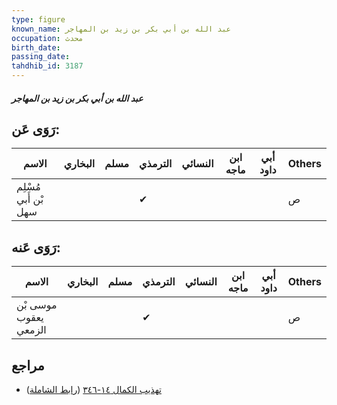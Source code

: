 ```yaml
---
type: figure
known_name: عبد الله بن أبي بكر بن زيد بن المهاجر
occupation: محدث
birth_date:
passing_date:
tahdhib_id: 3187
---
```

##### عبد الله بن أبي بكر بن زيد بن المهاجر

## رَوَى عَن:
| الاسم                | البخاري | مسلم | الترمذي | النسائي | ابن ماجه | أبي داود | Others |
| -------------------- | ------- | ---- | ------- | ------- | -------- | -------- | ------ |
| مُسْلِم بْن أَبي سهل |         |      | ✔       |         |          |          | ص      |
## رَوَى عَنه:
| الاسم                 | البخاري | مسلم | الترمذي | النسائي | ابن ماجه | أبي داود | Others |
| --------------------- | ------- | ---- | ------- | ------- | -------- | -------- | ------ |
| موسى بْن يعقوب الزمعي |         |      | ✔       |         |          |          | ص      |
## مراجع
- [تهذيب الكمال ١٤-٣٤٦](obsidian://open?vault=Tahdhib-al-Kamal&file=Figures/٣١٨٧-عبد%20الله%20بن%20أبي%20بكر%20بن%20زيد%20بن%20المهاجر) ([رابط الشاملة](https://shamela.ws/book/3722/7274))